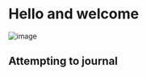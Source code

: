 # Hello and welcome  

![image](https://user-images.githubusercontent.com/27897180/119244445-a452b580-bb25-11eb-8ae8-ecaf73bc452e.png)

## Attempting to journal

